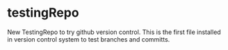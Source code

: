 # testingRepo
New TestingRepo to try github version control.
This is the first file installed in version control system to test branches and committs.
